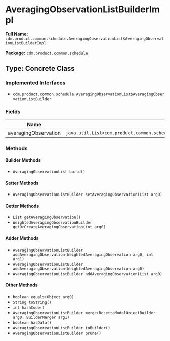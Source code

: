 # AveragingObservationListBuilderImpl

**Full Name:** `cdm.product.common.schedule.AveragingObservationList$AveragingObservationListBuilderImpl`

**Package:** `cdm.product.common.schedule`

## Type: Concrete Class

### Implemented Interfaces

- `cdm.product.common.schedule.AveragingObservationList$AveragingObservationListBuilder`

### Fields

| Name | Type | Description |
|------|------|-------------|
| averagingObservation | `java.util.List<cdm.product.common.schedule.WeightedAveragingObservation$WeightedAveragingObservationBuilder>` |  |

### Methods

#### Builder Methods

- `AveragingObservationList build()`

#### Setter Methods

- `AveragingObservationListBuilder setAveragingObservation(List arg0)`

#### Getter Methods

- `List getAveragingObservation()`
- `WeightedAveragingObservationBuilder getOrCreateAveragingObservation(int arg0)`

#### Adder Methods

- `AveragingObservationListBuilder addAveragingObservation(WeightedAveragingObservation arg0, int arg1)`
- `AveragingObservationListBuilder addAveragingObservation(WeightedAveragingObservation arg0)`
- `AveragingObservationListBuilder addAveragingObservation(List arg0)`

#### Other Methods

- `boolean equals(Object arg0)`
- `String toString()`
- `int hashCode()`
- `AveragingObservationListBuilder merge(RosettaModelObjectBuilder arg0, BuilderMerger arg1)`
- `boolean hasData()`
- `AveragingObservationListBuilder toBuilder()`
- `AveragingObservationListBuilder prune()`

